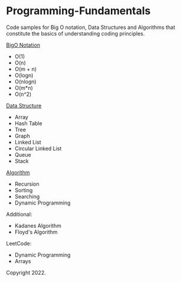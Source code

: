 # Programming-Fundamentals
Code samples for Big O notation, Data Structures and Algorithms that constitute the basics of understanding coding principles.

[BigO Notation](https://github.com/faisalkhan91/Programming-Fundamentals/tree/main/Big%20O%20Notation)
- O(1)
- O(n)
- O(m + n)
- O(logn)
- O(nlogn)
- O(m*n)
- O(n^2)

[Data Structure](https://github.com/faisalkhan91/Programming-Fundamentals/tree/main/Data%20Structures)
- Array
- Hash Table
- Tree
- Graph
- Linked List
 - Circular Linked List
- Queue
- Stack

[Algorithm](https://github.com/faisalkhan91/Programming-Fundamentals/tree/main/Algorithms)
- Recursion
- Sorting
- Searching
- Dynamic Programming

Additional:
- Kadanes Algorithm
- Floyd's Algorithm

LeetCode:
- Dynamic Programming
- Arrays

Copyright 2022.
